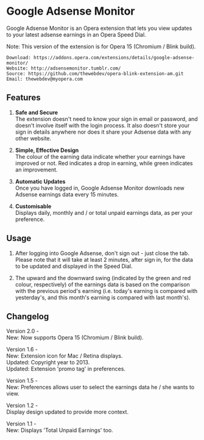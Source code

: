 ﻿# Google Adsense Monitor

Google Adsense Monitor is an Opera extension that lets you view updates to your latest adsense earnings in an Opera Speed Dial.

Note: This version of the extension is for Opera 15 (Chromium / Blink build).
	
	Download: https://addons.opera.com/extensions/details/google-adsense-monitor/
	Website: http://adsensemonitor.tumblr.com/
	Source: https://github.com/thewebdev/opera-blink-extension-am.git
	Email: thewebdev@myopera.com

## Features  

1. **Safe and Secure**  
The extension doesn't need to know your sign in email or password, and doesn't involve itself with the login process. It also doesn't store your sign in details anywhere nor does it share your Adsense data with any other website.

2. **Simple, Effective Design**  
The colour of the earning data indicate whether your earnings have improved or not. Red indicates a drop in earning, while green indicates an improvement.

3. **Automatic Updates**  
Once you have logged in, Google Adsense Monitor downloads new Adsense earnings data every 15 minutes.  

4. **Customisable**  
Displays daily, monthly and / or total unpaid earnings data, as per your preference.  

## Usage

1. After logging into Google Adsense, don't sign out - just close the tab. Please note that it will take at least 2 minutes, after sign in, for the data to be updated and displayed in the Speed Dial.

2. The upward and the downward swing (indicated by the green and red colour, respectively) of the earnings data is based on the comparison with the previous period's earning (i.e. today's earning is compared with yesterday's, and this month's earning is compared with last month's).

## Changelog

Version 2.0 -  
New: Now supports Opera 15 (Chromium / Blink build).  

Version 1.6 -  
New: Extension icon for Mac / Retina displays.  
Updated: Copyright year to 2013.  
Updated: Extension 'promo tag' in preferences.  

Version 1.5 -  
New: Preferences allows user to select the earnings data he / she wants to view.  

Version 1.2 -  
Display design updated to provide more context.

Version 1.1 -  
New: Displays 'Total Unpaid Earnings' too.